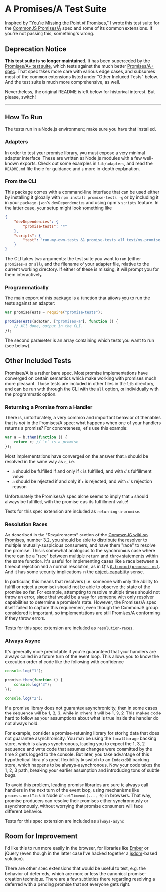 # A Promises/A Test Suite

Inspired by ["You're Missing the Point of Promises,"][essay] I wrote this test suite for the [CommonJS Promises/A][]
spec and some of its common extensions. If you're not passing this, something's wrong.


[essay]: https://gist.github.com/3889970
[CommonJS Promises/A]: http://wiki.commonjs.org/wiki/Promises/A

## Deprecation Notice

**This test suite is no longer maintained.** It has been superceded by the [Promises/A+ test suite][], which tests
against the much better [Promises/A+ spec][]. That spec takes more care with various edge cases, and subsumes most of
the common extensions listed under "Other Included Tests" below. And the test suite is much more comprehensive, as well.

Nevertheless, the original README is left below for historical interest. But please, switch!

[Promises/A+ test suite]: https://npmjs.org/package/promises-aplus-tests
[Promises/A+ spec]: http://promises-aplus.github.com/promises-spec/

---


## How To Run

The tests run in a Node.js environment; make sure you have that installed.

### Adapters

In order to test your promise library, you must expose a very minimal adapter interface. These are written as Node.js
modules with a few well-known exports. Check out some examples in `lib/adapters`, and read the `README.md` file there
for guidance and a more in-depth explanation.

### From the CLI

This package comes with a command-line interface that can be used either by installing it globally with
`npm install promise-tests -g` or by including it in your `package.json`'s `devDependencies` and using npm's `scripts`
feature. In the latter case, your setup might look something like

```json
{
    "devDependencies": {
        "promise-tests": "*"
    },
    "scripts": {
        "test": "run-my-own-tests && promise-tests all test/my-promise-tests-adapter"
    }
}
```

The CLI takes two arguments: the test suite you want to run (either `promises-a` or `all`), and the filename of your
adapter file, relative to the current working directory. If either of these is missing, it will prompt you for them
interactively.

### Programmatically

The main export of this package is a function that allows you to run the tests against an adapter:

```js
var promiseTests = require("promise-tests");

promiseTests(adapter, ["promises-a"], function () {
    // All done, output in the CLI.
});
```

The second parameter is an array containing which tests you want to run (see below).


## Other Included Tests

Promises/A is a rather bare spec. Most promise implementations have converged on certain semantics which make working
with promises much more pleasant. Those tests are included in other files in the `lib` directory, and can be run with
through the CLI with the `all` option, or individually with the programmatic option.

### Returning a Promise from a Handler

There is, unfortunately, a very common and important behavior of thenables that is *not* in the Promises/A spec: what
happens when one of your handlers returns a promise? For concreteness, let's use this example:

```js
var a = b.then(function () {
    return c; // `c` is a promise
});
```

Most implementations have converged on the answer that `a` should be resolved in the same way as `c`, i.e.

- `a` should be fulfilled if and only if `c` is fulfilled, and with `c`'s fulfillment value
- `a` should be rejected if and only if `c` is rejected, and with `c`'s rejection reason

Unfortunately the Promises/A spec alone seems to imply that `a` should always be fulfilled, with the promise `c` as its
fulfillment value!

Tests for this spec extension are included as `returning-a-promise`.

### Resolution Races

As described in the "Requirements" section of the [CommonJS wiki on Promises][wiki], number 3.2, you should be able to
distribute the resolver to multiple mutually-suspicious consumers, and have them "race" to resolve the promise. This is
somewhat analogous to the synchronous case where there can be a "race" between multiple `return` and `throw` statements
within the same function. It's useful for implementing cases like a race between a timeout rejection and a normal
resolution, as in Q's [`Q.timeout(promise, ms)`][timeout]. And it has some security implications in the
[object-capability][] sense.

In particular, this means that resolvers (i.e. someone with only the ability to fulfill or reject a promise) should not
be able to observe the state of the promise so far. For example, attempting to resolve multiple times should not throw
an error, since that would be a way for someone with only resolver capabilities to determine a promise's state. However,
the Promises/A spec itself failed to capture this requirement, even though the CommonJS group considered it important,
so implementations are still Promises/A conforming if they throw errors.

Tests for this spec extension are included as `resolution-races`.


[object-capability]: http://en.wikipedia.org/wiki/Object-capability_model
[wiki]: http://wiki.commonjs.org/wiki/Promises
[timeout]: https://github.com/kriskowal/q/blob/c2c7353dfa5341b1f57bd5f4c3ac40064bf3e63f/q.js#L1445-1465

### Always Async

It's generally more predictable if you're guaranteed that your handlers are always called in a future turn of the event
loop. This allows you to know the execution order of code like the following with confidence:

```js
console.log("1");

promise.then(function () {
    console.log("3");
});

console.log("2");
```

If a promise library does not guarantee asynchronicity, then in some cases the sequence will be 1, 2, 3, while in others
it will be 1, 3, 2. This makes code hard to follow as your assumptions about what is true inside the handler do not
always hold.

For example, consider a promise-returning library for storing data that does not guarantee asynchronicity. You may be
using the `localStorage` backing store, which is always synchronous, leading you to expect the 1, 3, 2 sequence and
write code that assumes changes were committed by the time 2 gets logged to the console. But later, you take advantage
of this hypothetical library's great flexibility to switch to an `IndexedDB` backing store, which happens to be
always-asynchronous. Now your code takes the 1, 2, 3 path, breaking your earlier assumption and introducing tons of
subtle bugs.

To avoid this problem, leading promise libraries are sure to always call handlers in the next turn of the event loop,
using mechanisms like `process.nextTick` in Node or `setTimeout(..., 0)` in browsers. That way, promise producers can
resolve their promises either synchronously or asynchronously, without worrying that promise consumers will face
different behavior.

Tests for this spec extension are included as `always-async`


## Room for Improvement

I'd like this to run more easily in the browser, for libraries like [Ember][] or jQuery (even though in the latter case
I've hacked together a [jsdom][]-based solution).

There are other spec extensions that would be useful to test, e.g. the behavior of deferreds, which are more or less the
canonical promise-creation technique. There are a few subtleties there regarding resolving a deferred with a pending
promise that not everyone gets right.


[Ember]: https://github.com/emberjs/ember.js/commit/f7ac080db3a2a15f5814dc26fc86712cf7d252c8
[jsdom]: https://github.com/tmpvar/jsdom
